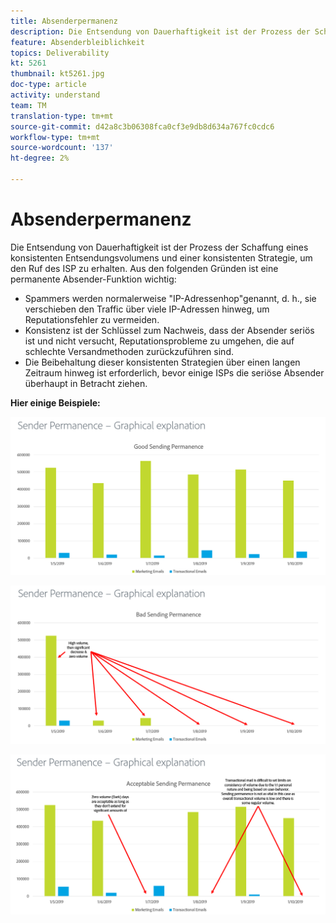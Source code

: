 ```yaml
---
title: Absenderpermanenz
description: Die Entsendung von Dauerhaftigkeit ist der Prozess der Schaffung eines konsistenten Entsendungsvolumens und einer konsistenten Strategie, um den Ruf des ISP zu erhalten.
feature: Absenderbleiblichkeit
topics: Deliverability
kt: 5261
thumbnail: kt5261.jpg
doc-type: article
activity: understand
team: TM
translation-type: tm+mt
source-git-commit: d42a8c3b06308fca0cf3e9db8d634a767fc0cdc6
workflow-type: tm+mt
source-wordcount: '137'
ht-degree: 2%

---
```



# Absenderpermanenz

Die Entsendung von Dauerhaftigkeit ist der Prozess der Schaffung eines konsistenten Entsendungsvolumens und einer konsistenten Strategie, um den Ruf des ISP zu erhalten. Aus den folgenden Gründen ist eine permanente Absender-Funktion wichtig:

* Spammers werden normalerweise &quot;IP-Adressenhop&quot;genannt, d. h., sie verschieben den Traffic über viele IP-Adressen hinweg, um Reputationsfehler zu vermeiden.
* Konsistenz ist der Schlüssel zum Nachweis, dass der Absender seriös ist und nicht versucht, Reputationsprobleme zu umgehen, die auf schlechte Versandmethoden zurückzuführen sind.
* Die Beibehaltung dieser konsistenten Strategien über einen langen Zeitraum hinweg ist erforderlich, bevor einige ISPs die seriöse Absender überhaupt in Betracht ziehen.

**Hier einige Beispiele:**

![Gute Entsendungsbeständigkeit](assets/Sender_Permanence_1.png)

![Schlechte Bereitschaftszeit beim Senden](assets/Sender_Permanence_2.png)

![Zulässige Entsendungsbeständigkeit](assets/Sender_Permanence_3.png)
